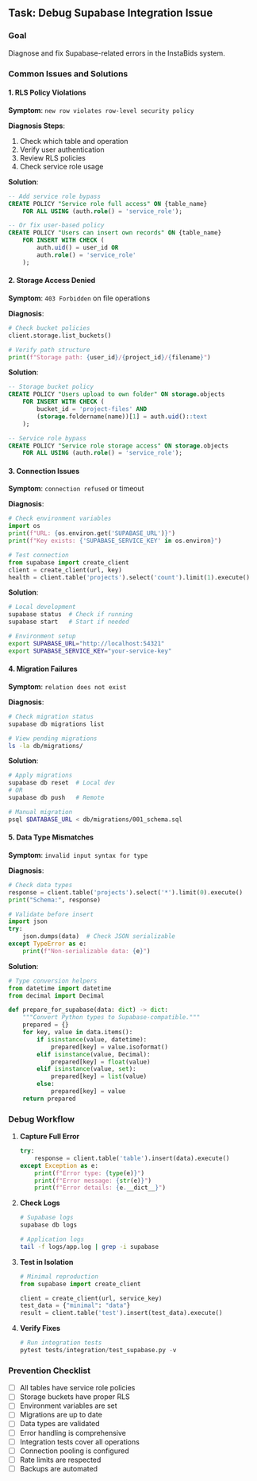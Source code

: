 ## Task: Debug Supabase Integration Issue

### Goal

Diagnose and fix Supabase-related errors in the InstaBids system.

### Common Issues and Solutions

#### 1. RLS Policy Violations

**Symptom**: `new row violates row-level security policy`

**Diagnosis Steps**:
1. Check which table and operation
2. Verify user authentication
3. Review RLS policies
4. Check service role usage

**Solution**:
```sql
-- Add service role bypass
CREATE POLICY "Service role full access" ON {table_name}
    FOR ALL USING (auth.role() = 'service_role');

-- Or fix user-based policy
CREATE POLICY "Users can insert own records" ON {table_name}
    FOR INSERT WITH CHECK (
        auth.uid() = user_id OR 
        auth.role() = 'service_role'
    );
```

#### 2. Storage Access Denied

**Symptom**: `403 Forbidden` on file operations

**Diagnosis**:
```python
# Check bucket policies
client.storage.list_buckets()

# Verify path structure
print(f"Storage path: {user_id}/{project_id}/{filename}")
```

**Solution**:
```sql
-- Storage bucket policy
CREATE POLICY "Users upload to own folder" ON storage.objects
    FOR INSERT WITH CHECK (
        bucket_id = 'project-files' AND
        (storage.foldername(name))[1] = auth.uid()::text
    );

-- Service role bypass
CREATE POLICY "Service role storage access" ON storage.objects
    FOR ALL USING (auth.role() = 'service_role');
```

#### 3. Connection Issues

**Symptom**: `connection refused` or timeout

**Diagnosis**:
```python
# Check environment variables
import os
print(f"URL: {os.environ.get('SUPABASE_URL')}")
print(f"Key exists: {'SUPABASE_SERVICE_KEY' in os.environ}")

# Test connection
from supabase import create_client
client = create_client(url, key)
health = client.table('projects').select('count').limit(1).execute()
```

**Solution**:
```bash
# Local development
supabase status  # Check if running
supabase start   # Start if needed

# Environment setup
export SUPABASE_URL="http://localhost:54321"
export SUPABASE_SERVICE_KEY="your-service-key"
```

#### 4. Migration Failures

**Symptom**: `relation does not exist`

**Diagnosis**:
```bash
# Check migration status
supabase db migrations list

# View pending migrations
ls -la db/migrations/
```

**Solution**:
```bash
# Apply migrations
supabase db reset  # Local dev
# OR
supabase db push   # Remote

# Manual migration
psql $DATABASE_URL < db/migrations/001_schema.sql
```

#### 5. Data Type Mismatches

**Symptom**: `invalid input syntax for type`

**Diagnosis**:
```python
# Check data types
response = client.table('projects').select('*').limit(0).execute()
print("Schema:", response)

# Validate before insert
import json
try:
    json.dumps(data)  # Check JSON serializable
except TypeError as e:
    print(f"Non-serializable data: {e}")
```

**Solution**:
```python
# Type conversion helpers
from datetime import datetime
from decimal import Decimal

def prepare_for_supabase(data: dict) -> dict:
    """Convert Python types to Supabase-compatible."""
    prepared = {}
    for key, value in data.items():
        if isinstance(value, datetime):
            prepared[key] = value.isoformat()
        elif isinstance(value, Decimal):
            prepared[key] = float(value)
        elif isinstance(value, set):
            prepared[key] = list(value)
        else:
            prepared[key] = value
    return prepared
```

### Debug Workflow

1. **Capture Full Error**
   ```python
   try:
       response = client.table('table').insert(data).execute()
   except Exception as e:
       print(f"Error type: {type(e)}")
       print(f"Error message: {str(e)}")
       print(f"Error details: {e.__dict__}")
   ```

2. **Check Logs**
   ```bash
   # Supabase logs
   supabase db logs
   
   # Application logs
   tail -f logs/app.log | grep -i supabase
   ```

3. **Test in Isolation**
   ```python
   # Minimal reproduction
   from supabase import create_client
   
   client = create_client(url, service_key)
   test_data = {"minimal": "data"}
   result = client.table('test').insert(test_data).execute()
   ```

4. **Verify Fixes**
   ```python
   # Run integration tests
   pytest tests/integration/test_supabase.py -v
   ```

### Prevention Checklist

- [ ] All tables have service role policies
- [ ] Storage buckets have proper RLS
- [ ] Environment variables are set
- [ ] Migrations are up to date
- [ ] Data types are validated
- [ ] Error handling is comprehensive
- [ ] Integration tests cover all operations
- [ ] Connection pooling is configured
- [ ] Rate limits are respected
- [ ] Backups are automated
